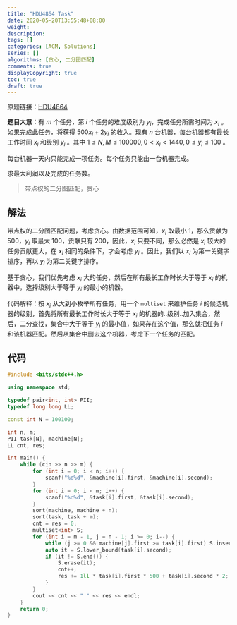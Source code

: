 ```yaml
---
title: "HDU4864 Task"
date: 2020-05-20T13:55:48+08:00
weight: 
description:
tags: []
categories: [ACM, Solutions]
series: []
algorithms: [贪心, 二分图匹配]
comments: true
displayCopyright: true
toc: true
draft: true
---
```


原题链接：[HDU4864](http://acm.hdu.edu.cn/showproblem.php?pid=4864)

<!--more-->

**题目大意**：有 $m$ 个任务，第 $i$ 个任务的难度级别为 $y_i$，完成任务所需时间为 $x_i$ 。如果完成此任务，将获得 $500x_i + 2y_i$ 的收入。现有 $n$ 台机器，每台机器都有最长工作时间 $x_i$ 和级别 $y_i$ 。其中 $1≤N,M≤100000 ,0<x_i<1440,0≤y_i≤100$ 。

每台机器一天内只能完成一项任务。每个任务只能由一台机器完成。

求最大利润以及完成的任务数。

> 带点权的二分图匹配，贪心

## 解法

带点权的二分图匹配问题，考虑贪心。由数据范围可知，$x_i$ 取最小 $1$，那么贡献为 $500$，$y_i$ 取最大 $100$，贡献只有 $200$，因此，$x_i$ 只要不同，那么必然是 $x_i$ 较大的任务贡献更大，在 $x_i$ 相同的条件下，才会考虑 $y_i$ 。因此，我们以 $x_i$ 为第一关键字排序，再以 $y_i$ 为第二关键字排序。

基于贪心，我们优先考虑 $x_i$ 大的任务，然后在所有最长工作时长大于等于 $x_i$ 的机器中，选择级别大于等于 $y_i$ 的最小的机器。

代码解释：按 $x_i$ 从大到小枚举所有任务，用一个 `multiset` 来维护任务 $i$ 的候选机器的级别，首先将所有最长工作时长大于等于 $x_i$ 的机器的..级别..加入集合，然后，二分查找，集合中大于等于 $y_i$ 的最小值，如果存在这个值，那么就把任务 $i$ 和该机器匹配。然后从集合中删去这个机器，考虑下一个任务的匹配。

## 代码

```cpp
#include <bits/stdc++.h>

using namespace std;

typedef pair<int, int> PII;
typedef long long LL;

const int N = 100100;

int n, m;
PII task[N], machine[N];
LL cnt, res;

int main() {
    while (cin >> n >> m) {
        for (int i = 0; i < n; i++) {
            scanf("%d%d", &machine[i].first, &machine[i].second);
        }
        for (int i = 0; i < m; i++) {
            scanf("%d%d", &task[i].first, &task[i].second);
        }
        sort(machine, machine + n);
        sort(task, task + m);
        cnt = res = 0;
        multiset<int> S;
        for (int i = m - 1, j = n - 1; i >= 0; i--) {
            while (j >= 0 && machine[j].first >= task[i].first) S.insert(machine[j--].second);
            auto it = S.lower_bound(task[i].second);
            if (it != S.end()) {
                S.erase(it);
                cnt++;
                res += 1ll * task[i].first * 500 + task[i].second * 2;
            }
        }
        cout << cnt << " " << res << endl;
    }
    return 0;
}
```